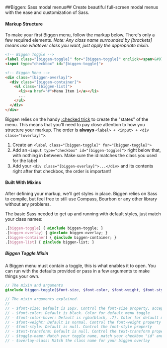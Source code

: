##Biggen: Sass modal menus##
Create beautiful full-screen modal menus with the ease and customization of Sass.

#### Markup Structure ####
To make your first Biggen menu, follow the markup below. There's only a few required elements. _Note: Any class name surrounded by [brackets] means use whatever class you want, just apply the appropriate mixin._

```html
<!-- Biggen Toggle -->
<label class="[biggen-toggle]" for="[biggen-toggle]" onclick><span>&#9776;</span> Menu</label>
<input type="checkbox" id="[biggen-toggle]">

<!-- Biggen Menu -->
<div class="[biggen-overlay]">
  <div class="[biggen-container]">
    <ul class="[biggen-list]">
      <li><a href="#">Menu Item 1</a></li>
      ...
    </ul>
  </div>
</div>
```

Biggen relies on the handy [:checked trick](http://css-tricks.com/almanac/selectors/c/checked/) to create the "states" of the menu. This means that you'll need to pay close attention to how you structure your markup. The order is **always** `<label> + <input> + <div class="[overlay]">`.

1. Create an `<label class="[biggen-toggle]" for="[biggen-toggle]">`
2. Add an `<input type="checkbox" id="[biggen-toggle]">` right below that, with nothing in between. Make sure the id matches the class you used for the label
3. Add your `<div class="[biggen-overlay]">...</div>` and its contents right after that checkbox, the order is important!


#### Built With Mixins ####
After defining your markup, we'll get styles in place. Biggen relies on Sass to compile, but feel free to still use Compass, Bourbon or any other library without any problems.

The basic Sass needed to get up and running with default styles, just match your class names:

```css
.[biggen-toggle] { @include biggen-toggle; }
.[biggen-overlay] { @include biggen-overlay; }
.[biggen-container] { @include biggen-container; }
.[biggen-list] { @include biggen-list; }
```

##### Biggen Toggle Mixin #####
A Biggen menu must contain a toggle, this is what enables it to open. You can run with the defaults provided or pass in a few arguments to make things your own.

```scss
// The mixin and arguments
@include biggen-toggle($font-size, $font-color, $font-weight, $font-style, $text-transform, $toggle-name, $overlay-class);

// The mixin arguments explained.
//
// - $font-size: Default is 16px. Control the font-size property, accepts any size
// - $font-color: Default is black. Color for default menu toggle
// - $font-color-hover: Default is rgba(black, .7). Color for default menu toggle while hovering
// - $font-weight: Default is normal. Control the font-weight property
// - $font-style: Default is null. Control the font-style property
// - $text-transform: Default is null. Control the text-transform property
// - $toggle-name: Match your toggle name, match your checkbox "id" and label "class" and "for"
// - $overlay-class: Match the class name for your biggen overlay
```